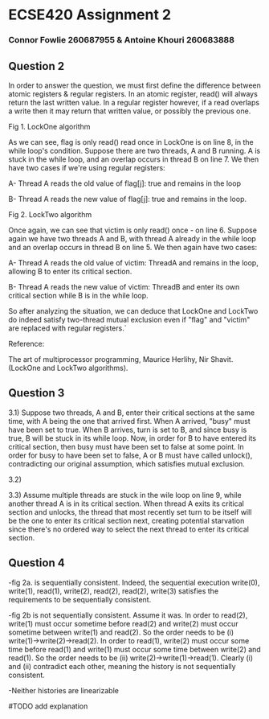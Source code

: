 # ECSE420 Assignment 2
### Connor Fowlie 260687955 & Antoine Khouri 260683888

## Question 2
In order to answer the question, we must first define the difference between atomic registers & regular registers. In an atomic register, read() will always return the last written value. In a regular register however, if a read overlaps a write then it may return that written value, or possibly the previous one.

 
Fig 1. LockOne algorithm


As we can see, flag is only read() read once in LockOne is on line 8, in the while loop's condition. Suppose there are two threads, A and B running. A is stuck in the while loop, and an overlap occurs in thread B on line 7. We then have two cases if we're using regular registers:

A-	Thread A reads the old value of flag[j]: true and remains in the loop

B-	Thread A reads the new value of flag[j]: true and remains in the loop.


Fig 2. LockTwo algorithm

Once again, we can see that victim is only read() once - on line 6. Suppose again we have two threads A and B, with thread A already in the while loop and an overlap occurs in thread B on line 5. We then again have two cases:

A-	Thread A reads the old value of victim: ThreadA and remains in the loop, allowing B to enter its critical section.

B-	Thread A reads the new value of victim: ThreadB and enter its own critical section while B is in the while loop.

So after analyzing the situation, we can deduce that LockOne and LockTwo do indeed satisfy two-thread mutual exclusion even if "flag" and "victim" are replaced with regular registers.`

Reference:

The art of multiprocessor programming, Maurice Herlihy, Nir Shavit.
(LockOne and LockTwo algorithms).

## Question 3

3.1) Suppose two threads, A and B, enter their critical sections at the same time, with A being the one that arrived first.
When A arrived, "busy" must have been set to true. When B arrives, turn is set to B, and since busy is true, B will be stuck
in its while loop. Now, in order for B to have entered its critical section, then busy must have been set to false at some
point. In order for busy to have been set to false, A or B must have
called unlock(), contradicting our original assumption, which satisfies mutual exclusion.

3.2)

3.3) Assume multiple threads are stuck in the wile loop on line 9, while another thread A is in its critical section. When
thread A exits its critical section and unlocks, the thread that most recently set turn to be itself will be the one to enter
its critical section next, creating potential starvation since there's no ordered way to select the next thread to enter
its critical section.

## Question 4

-fig 2a. is sequentially consistent. Indeed, the sequential execution write(0), write(1), read(1), write(2), read(2), read(2), write(3) satisfies the requirements to be sequentially consistent.

-fig 2b  is not sequentially consistent. Assume it was. In order to read(2), write(1) must occur sometime before read(2) and write(2) must occur sometime between write(1) and read(2). So the order needs to be (i) write(1)->write(2)->read(2). In order to read(1), write(2) must occur some time before read(1) and write(1) must occur some time between write(2) and read(1). So the order needs to be (ii) write(2)->write(1)->read(1). Clearly (i) and (ii) contradict each other, meaning the history is not sequentially consistent.

-Neither histories are linearizable

#TODO add explanation
